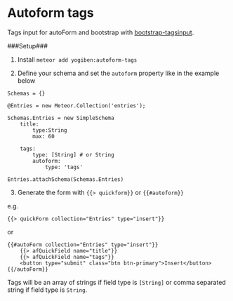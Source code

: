 Autoform tags
============

Tags input for autoForm and bootstrap with [bootstrap-tagsinput](http://timschlechter.github.io/bootstrap-tagsinput/examples/). 

###Setup###
1) Install `meteor add yogiben:autoform-tags`

2) Define your schema and set the `autoform` property like in the example below
```
Schemas = {}

@Entries = new Meteor.Collection('entries');

Schemas.Entries = new SimpleSchema
	title:
		type:String
		max: 60
		
	tags:
		type: [String] # or String
		autoform:
			type: 'tags'

Entries.attachSchema(Schemas.Entries)
```

3) Generate the form with `{{> quickform}}` or `{{#autoform}}`

e.g.
```
{{> quickForm collection="Entries" type="insert"}}
```

or

```
{{#autoForm collection="Entries" type="insert"}}
    {{> afQuickField name="title"}}
    {{> afQuickField name="tags"}}
    <button type="submit" class="btn btn-primary">Insert</button>
{{/autoForm}}
```

Tags will be an array of strings if field type is `[String]` or comma separated string if field type is `String`.

